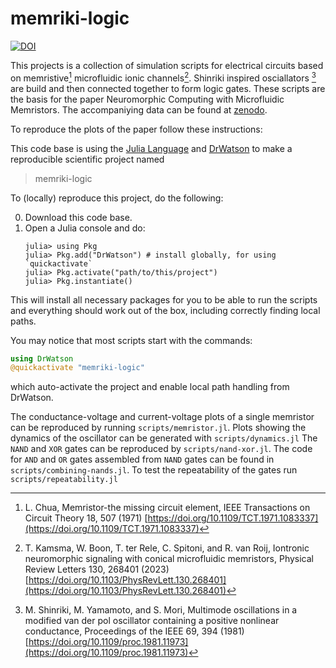 # memriki-logic

[![DOI](https://zenodo.org/badge/938837445.svg)](https://doi.org/10.5281/zenodo.14944227)

This projects is a collection of simulation scripts for electrical circuits based on memristive[^1] microfluidic ionic channels[^2]. Shinriki inspired osciallators [^3] are build and then connected together to form logic gates. These scripts are the basis for the paper Neuromorphic Computing with Microfluidic Memristors.
The accompaniying data can be found at [zenodo](https://doi.org/10.5281/zenodo.14924501).

To reproduce the plots of the paper follow these instructions:

This code base is using the [Julia Language](https://julialang.org/) and
[DrWatson](https://juliadynamics.github.io/DrWatson.jl/stable/)
to make a reproducible scientific project named
> memriki-logic

To (locally) reproduce this project, do the following:

0. Download this code base.
1. Open a Julia console and do:
   ```
   julia> using Pkg
   julia> Pkg.add("DrWatson") # install globally, for using `quickactivate`
   julia> Pkg.activate("path/to/this/project")
   julia> Pkg.instantiate()
   ```

This will install all necessary packages for you to be able to run the scripts and
everything should work out of the box, including correctly finding local paths.

You may notice that most scripts start with the commands:
```julia
using DrWatson
@quickactivate "memriki-logic"
```
which auto-activate the project and enable local path handling from DrWatson.

The conductance-voltage and current-voltage plots of a single memristor can be reproduced by running `scripts/memristor.jl`.
Plots showing the dynamics of the oscillator can be generated with `scripts/dynamics.jl`
The `NAND` and `XOR` gates can be reproduced by `scripts/nand-xor.jl`.
The code for `AND` and `OR` gates assembled from `NAND` gates can be found in `scripts/combining-nands.jl`.
To test the repeatability of the gates run `scripts/repeatability.jl`


[^1]: L. Chua, Memristor-the missing circuit element, IEEE Transactions on Circuit Theory 18, 507 (1971) [https://doi.org/10.1109/TCT.1971.1083337](https://doi.org/10.1109/TCT.1971.1083337)
[^2]: T. Kamsma, W. Boon, T. ter Rele, C. Spitoni, and R. van Roij, Iontronic neuromorphic signaling with conical microfluidic memristors, Physical Review Letters 130, 268401 (2023) [https://doi.org/10.1103/PhysRevLett.130.268401](https://doi.org/10.1103/PhysRevLett.130.268401)
[^3]: M. Shinriki, M. Yamamoto, and S. Mori, Multimode oscillations in a modified van der pol oscillator containing a positive nonlinear conductance, Proceedings of the IEEE 69, 394 (1981) [https://doi.org/10.1109/proc.1981.11973](https://doi.org/10.1109/proc.1981.11973)
